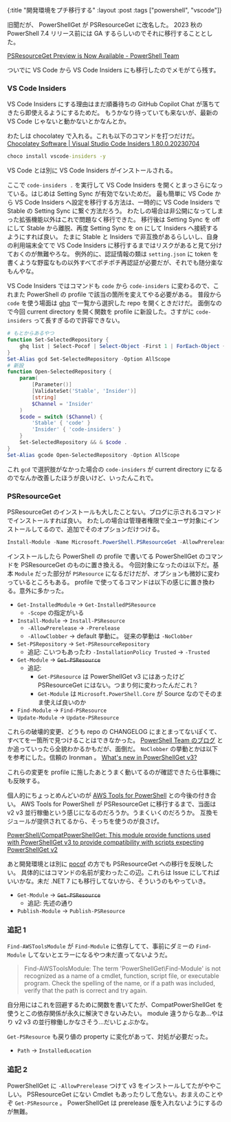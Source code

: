 {:title "開発環境をプチ移行する"
:layout :post
:tags ["powershell", "vscode"]}

旧聞だが、 PowerShellGet が PSResourceGet に改名した。
2023 秋の PowerShell 7.4 リリース前には GA するらしいのでそれに移行することとした。

[PSResourceGet Preview is Now Available - PowerShell Team](https://devblogs.microsoft.com/powershell/psresourceget-preview-is-now-available/)

ついでに VS Code から VS Code Insiders にも移行したのでメモがてら残す。

### VS Code Insiders

VS Code Insiders にする理由はまだ順番待ちの GitHub Copilot Chat が落ちてきたら即使えるようにするためだ。
もうかなり待っていても来ないが、最新の VS Code じゃないと動かないとかなんとか。

わたしは chocolatey で入れる。これも以下のコマンドを打つだけだ。
[Chocolatey Software | Visual Studio Code Insiders 1.80.0.20230704](https://community.chocolatey.org/packages/vscode-insiders)

```bat
choco install vscode-insiders -y
```

VS Code とは別に VS Code Insiders がインストールされる。

ここで `code-insiders .` を実行して VS Code Insiders を開くとまっさらになっている。はじめは Setting Sync が有効でないためだ。
最も簡単に VS Code から VS Code Insiders へ設定を移行する方法は、一時的に VS Code Insiders で Stable の Setting Sync に繋ぐ方法だろう。
わたしの場合は非公開になってしまった拡張機能以外はこれで問題なく移行できた。
移行後は Setting Sync を off にして Stable から離脱、再度 Setting Sync を on にして Insiders へ接続するようにすれば良い。
たまに Stable と Insiders で非互換があるらしいし、自身の利用端末全てで VS Code Insiders に移行するまではリスクがあると見て分けておくのが無難やろな。
例外的に、認証情報の類は `setting.json` に token を書くような野蛮なもの以外すべてポチポチ再認証が必要だが、それでも随分楽なもんやな。

VS Code Insiders ではコマンドも `code` から `code-insiders` に変わるので、これまた PowerShell の profile で該当の箇所を変えてやる必要がある。
普段から `code` を使う場面は [ghq](https://github.com/x-motemen/ghq) で一覧から選択した repo を開くときだけだ。
面倒なので今回 current directory を開く関数を profile に新設した。さすがに `code-insiders` って長すぎるので許容できない。

```powershell
# もとからあるやつ
function Set-SelectedRepository {
    ghq list | Select-Pocof | Select-Object -First 1 | ForEach-Object { Set-Location "$(ghq root)/$_" }
}
Set-Alias gcd Set-SelectedRepository -Option AllScope
# 新設
function Open-SelectedRepository {
    param(
        [Parameter()]
        [ValidateSet('Stable', 'Insider')]
        [string]
        $Channel = 'Insider'
    )
    $code = switch ($Channel) {
        'Stable' { 'code' }
        'Insider' { 'code-insiders' }
    }
    Set-SelectedRepository && & $code .
}
Set-Alias gcode Open-SelectedRepository -Option AllScope
```

これ `gcd` で選択肢がなかった場合の `code-insiders` が current directory になるのでなんか改善したほうが良いけど、いったんこれで。

### PSResourceGet

PSResourceGet のインストールも大したことない。ブログに示されるコマンドでインストールすれば良い。
わたしの場合は管理者権限で全ユーザ対象にインストールしてるので、追加でそのオプションだけつける。

```powershell
Install-Module -Name Microsoft.PowerShell.PSResourceGet -AllowPrerelease -Scope AllUsers
```

インストールしたら PowerShell の profile で書いてる PowerShellGet のコマンドを PSResourceGet のものに置き換える。
今回対象になったのは以下だ。基本 `Module` だった部分が `PSResource` になるだけだが、オプションも微妙に変わっているところもある。
profile で使ってるコマンドは以下の感じに置き換わる。意外に多かった。

- `Get-InstalledModule` -> `Get-InstalledPSResource`
  - `-Scope` の指定がいる
- `Install-Module` -> `Install-PSResource`
  - `-AllowPrerelease` -> `-Prerelease`
  - `-AllowClobber` -> default 挙動に。 従来の挙動は `-NoClobber`
- `Set-PSRepository` -> `Set-PSResourceRepository`
  - 追記: こいつもあったわ `-InstallationPolicy Trusted` -> `-Trusted`
- `Get-Module` -> ~~`Get-PSResource`~~
  - 追記:
    - `Get-PSResource` は PowerShellGet v3 にはあったけど PSResourceGet にはない。つまり何に変わったんだこれ？
    - `Get-Module` は `Microsoft.PowerShell.Core` が Source なのでそのまま使えば良いのか
- `Find-Module` -> `Find-PSResource`
- `Update-Module` -> `Update-PSResource`

これらの破壊的変更、どうも repo の CHANGELOG にまとまってないぽくて、すべてを一箇所で見つけることはできなかった。
[PowerShell Team のブログ](https://devblogs.microsoft.com/powershell/psresourceget-preview-is-now-available/) とか追っていったら全貌わかるかもだが、面倒だ。
`NoClobber` の挙動とかは以下を参考にした。信頼の Ironman 。
[What's new in PowerShellGet v3?](https://blog.ironmansoftware.com/powershellget-v3/)

これらの変更を profile に施したあとうまく動いてるのが確認できたら仕事機にも反映する。

個人的にちょっとめんどいのが [AWS Tools for PowerShell](https://github.com/aws/aws-tools-for-powershell) との今後の付き合い。
AWS Tools for PowerShell が PSResourceGet に移行するまで、当面は v2 v3 並行稼働という感じになるのだろうか。うまくいくのだろうか。
互換モジュールが提供されてるから、そっちを使うのが良さげ。

[PowerShell/CompatPowerShellGet: This module provide functions used with PowerShellGet v3 to provide compatibility with scripts expecting PowerShellGet v2](https://github.com/PowerShell/CompatPowerShellGet)

あと開発環境とは別に [pocof](https://github.com/krymtkts/pocof/) の方でも PSResourceGet への移行を反映したい。
具体的にはコマンドの名前が変わったこの辺。これらは Issue にしてればいいかな。未だ .NET 7 にも移行してないから、そういうのもやっていき。

- `Get-Module` -> ~~`Get-PSResource`~~
  - 追記: 先述の通り
- `Publish-Module` -> `Publish-PSResource`

### 追記 1

`Find-AWSToolsModule` が `Find-Module` に依存してて、事前にダミーの `Find-Module` してないとエラーになるやつ未だ直ってないようだ。

> Find-AWSToolsModule: The term 'PowerShellGet\Find-Module' is not recognized as a name of a cmdlet, function, script file, or executable program. Check the spelling of the name, or if a path was included, verify that the path is correct and try again.

自分用にはこれを回避するために関数を書いてたが、CompatPowerShellGet を使うとこの依存関係が永久に解決できないみたい。
module 違うからなあ...やはり v2 v3 の並行稼働しかなさそう...だいじょぶかな。

`Get-PSResource` も戻り値の property に変化があって、対処が必要だった。

- `Path` -> `InstalledLocation`

### 追記 2

PowerShellGet に `-AllowPrerelease` つけて v3 をインストールしてたがややこしい。
PSResourceGet にない Cmdlet もあったりして危ない。おまえのことやぞ `Get-PSResource` 。
PowerShellGet は prerelease 版を入れないようにするのが無難。
